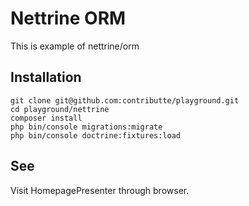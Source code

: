 # Nettrine ORM

This is example of nettrine/orm

## Installation

```
git clone git@github.com:contributte/playground.git
cd playground/nettrine
composer install
php bin/console migrations:migrate
php bin/console doctrine:fixtures:load
```

## See

Visit HomepagePresenter through browser.
